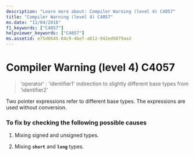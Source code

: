 ```yaml
---
description: "Learn more about: Compiler Warning (level 4) C4057"
title: "Compiler Warning (level 4) C4057"
ms.date: "11/04/2016"
f1_keywords: ["C4057"]
helpviewer_keywords: ["C4057"]
ms.assetid: e75d0645-84c9-4bef-a812-942ed9879aa3
---
```

# Compiler Warning (level 4) C4057

> 'operator' : 'identifier1' indirection to slightly different base types from 'identifier2'

Two pointer expressions refer to different base types. The expressions are used without conversion.

### To fix by checking the following possible causes

1. Mixing signed and unsigned types.

1. Mixing **`short`** and **`long`** types.
